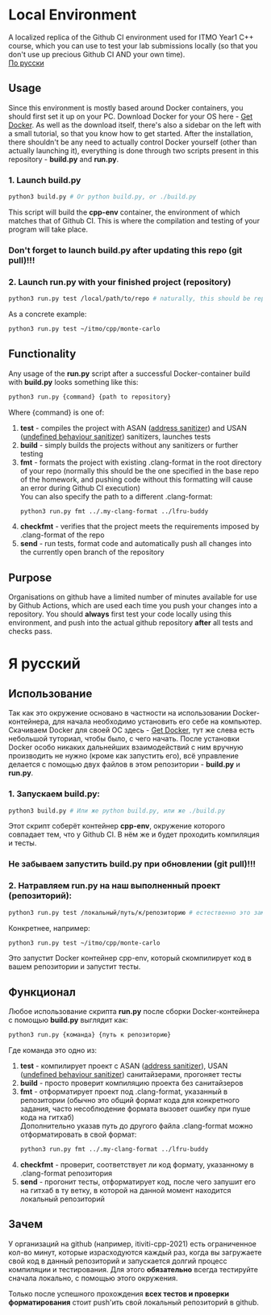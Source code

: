 # Local Environment
A localized replica of the Github CI environment used for ITMO Year1 C++ course, which you can use to test your lab submissions locally (so that you don't use up precious Github CI AND your own time).  
[По русски](#я-русский)

## Usage
Since this environment is mostly based around Docker containers, you should first set it up on your PC. Download Docker for your OS here - [Get Docker](https://docs.docker.com/get-docker/). As well as the download itself, there's also a sidebar on the left with a small tutorial, so that you know how to get started. After the installation, there shouldn't be any need to actually control Docker yourself (other than actually launching it), everything is done through two scripts present in this repository - **build.py** and **run.py**.

### 1. Launch build.py
```bash
python3 build.py # Or python build.py, or ./build.py
```
This script will build the **cpp-env** container, the environment of which matches that of Github CI. This is where the compilation and testing of your program will take place.

### Don't forget to launch build.py after updating this repo (git pull)!!!

### 2. Launch run.py with your finished project (repository)
```bash
python3 run.py test /local/path/to/repo # naturally, this should be replaced with the local path to your project
```
As a concrete example:
```bash
python3 run.py test ~/itmo/cpp/monte-carlo
```

## Functionality
Any usage of the **run.py** script after a successful Docker-container build with **build.py** looks something like this:
```bash
python3 run.py {command} {path to repository}
```
Where {command} is one of:
1. **test** - compiles the project with ASAN ([address sanitizer](https://clang.llvm.org/docs/AddressSanitizer.html)) and USAN ([undefined behaviour sanitizer](https://clang.llvm.org/docs/UndefinedBehaviorSanitizer.html)) sanitizers, launches tests
2. **build** - simply builds the projects without any sanitizers or further testing
3. **fmt** - formats the project with existing .clang-format in the root directory of your repo (normally this should be the one specified in the base repo of the homework, and pushing code without this formatting will cause an error during Github CI execution)  
   You can also specify the path to a different .clang-format:
   ```bash
   python3 run.py fmt ../.my-clang-format ../lfru-buddy
   ```
5. **checkfmt** - verifies that the project meets the requirements imposed by .clang-format of the repo
6. **send** - run tests, format code and automatically push all changes into the currently open branch of the repository

## Purpose
Organisations on github have a limited number of minutes available for use by Github Actions, which are used each time you push your changes into a repository. You should **always** first test your code locally using this environment, and push into the actual github repository **after** all tests and checks pass.

# Я русский
## Использование
Так как это окружение основано в частности на использовании Docker-контейнера, для начала необходимо установить его себе на компьютер.
Скачиваем Docker для своей ОС здесь - [Get Docker](https://docs.docker.com/get-docker/), тут же слева есть небольшой туториал, чтобы было, с чего начать.
После установки Docker особо никаких дальнейших взаимодействий с ним вручную производить не нужно (кроме как запустить его),
всё управление делается с помощью двух файлов в этом репозитории - **build.py** и **run.py**.

### 1. Запускаем build.py:
```bash
python3 build.py # Или же python build.py, или же ./build.py
```
Этот скрипт соберёт контейнер **cpp-env**, окружение которого совпадает тем, что у Github CI. В нём же и будет проходить компиляция и тесты.

### Не забываем запустить build.py при обновлении (git pull)!!!

### 2. Натравляем run.py на наш выполненный проект (репозиторий):
```bash
python3 run.py test /локальный/путь/к/репозиторию # естественно это заменяем на локальный путь до того репозитория, где выполнили проект
```
Конкретнее, например:
```bash
python3 run.py test ~/itmo/cpp/monte-carlo
```
Это запустит Docker контейнер cpp-env, который скомпилирует код в вашем репозитории и запустит тесты. 

## Функционал
Любое использование скрипта **run.py** после сборки Docker-контейнера с помощью **build.py** выглядит как:
```bash
python3 run.py {команда} {путь к репозиторию}
```
Где команда это одно из:
1. **test** - компилирует проект с ASAN ([address sanitizer](https://clang.llvm.org/docs/AddressSanitizer.html)), USAN ([undefined behaviour sanitizer](https://clang.llvm.org/docs/UndefinedBehaviorSanitizer.html)) санитайзерами, прогоняет тесты
2. **build** - просто проверит компиляцию проекта без санитайзеров
3. **fmt** - отформатирует проект под .clang-format, указанный в репозитории (обычно это общий формат кода для конкретного задания, часто несоблюдение формата вызовет ошибку при пуше кода на гитхаб)  
   Дополнительно указав путь до другого файла .clang-format можно отформатировать в свой формат:
   ```bash
   python3 run.py fmt ../.my-clang-format ../lfru-buddy
   ```
5. **checkfmt** - проверит, соответствует ли код формату, указанному в .clang-format репозитория
6. **send** - прогонит тесты, отформатирует код, после чего запушит его на гитхаб в ту ветку, в которой на данной момент находится локальный репозиторий

## Зачем
У организаций на github (например, itiviti-cpp-2021) есть ограниченное кол-во минут, которые израсходуются каждый раз,
когда вы загружаете свой код в данный репозиторий и запускается долгий процесс компиляции и тестирования. Для этого **обязательно** всегда тестируйте сначала локально, с помощью этого окружения.

Только после успешного прохождения **всех тестов и проверки форматирования** стоит push'ить свой локальный репозиторий в github.
